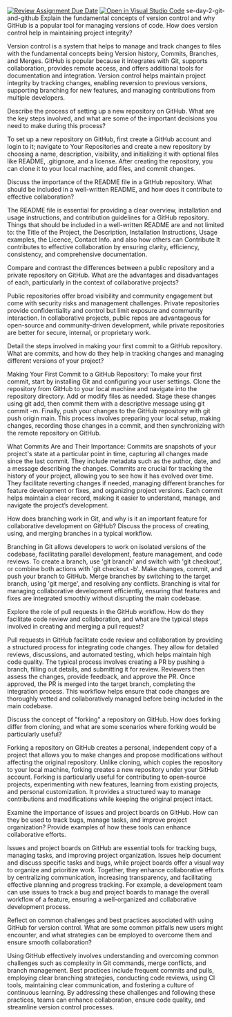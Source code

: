 [![Review Assignment Due Date](https://classroom.github.com/assets/deadline-readme-button-22041afd0340ce965d47ae6ef1cefeee28c7c493a6346c4f15d667ab976d596c.svg)](https://classroom.github.com/a/8wgCKhpZ)
[![Open in Visual Studio Code](https://classroom.github.com/assets/open-in-vscode-2e0aaae1b6195c2367325f4f02e2d04e9abb55f0b24a779b69b11b9e10269abc.svg)](https://classroom.github.com/online_ide?assignment_repo_id=15616173&assignment_repo_type=AssignmentRepo)
se-day-2-git-and-github
Explain the fundamental concepts of version control and why GitHub is a popular tool for managing versions of code. How does version control help in maintaining project integrity?

Version control is a system that helps to manage and track changes to files with the fundamental concepts being Version history, Commits, Branches, and Merges. GitHub is popular because it integrates with Git, supports collaboration, provides remote access, and offers additional tools for documentation and integration. Version control helps maintain project integrity by tracking changes, enabling reversion to previous versions, supporting branching for new features, and managing contributions from multiple developers.

Describe the process of setting up a new repository on GitHub. What are the key steps involved, and what are some of the important decisions you need to make during this process?

To set up a new repository on GitHub, first create a GitHub account and login to it; navigate to Your Repositories and create a new repository by choosing a name, description, visibility, and initializing it with optional files like README, .gitignore, and a license. After creating the repository, you can clone it to your local machine, add files, and commit changes.

Discuss the importance of the README file in a GitHub repository. What should be included in a well-written README, and how does it contribute to effective collaboration?

The README file is essential for providing a clear overview, installation and usage instructions, and contribution guidelines for a GitHub repository. Things that should be included in a well-written README are and not limited to: the Title of the Project, the Description, Installation Instructions, Usage examples, the Licence, Contact Info. and also how others can Contribute It contributes to effective collaboration by ensuring clarity, efficiency, consistency, and comprehensive documentation.

Compare and contrast the differences between a public repository and a private repository on GitHub. What are the advantages and disadvantages of each, particularly in the context of collaborative projects?

Public repositories offer broad visibility and community engagement but come with security risks and management challenges. Private repositories provide confidentiality and control but limit exposure and community interaction. In collaborative projects, public repos are advantageous for open-source and community-driven development, while private repositories are better for secure, internal, or proprietary work.

Detail the steps involved in making your first commit to a GitHub repository. What are commits, and how do they help in tracking changes and managing different versions of your project?

Making Your First Commit to a GitHub Repository: To make your first commit, start by installing Git and configuring your user settings. Clone the repository from GitHub to your local machine and navigate into the repository directory. Add or modify files as needed. Stage these changes using git add, then commit them with a descriptive message using git commit -m. Finally, push your changes to the GitHub repository with git push origin main. This process involves preparing your local setup, making changes, recording those changes in a commit, and then synchronizing with the remote repository on GitHub.

What Commits Are and Their Importance: Commits are snapshots of your project's state at a particular point in time, capturing all changes made since the last commit. They include metadata such as the author, date, and a message describing the changes. Commits are crucial for tracking the history of your project, allowing you to see how it has evolved over time. They facilitate reverting changes if needed, managing different branches for feature development or fixes, and organizing project versions. Each commit helps maintain a clear record, making it easier to understand, manage, and navigate the project’s development.

How does branching work in Git, and why is it an important feature for collaborative development on GitHub? Discuss the process of creating, using, and merging branches in a typical workflow.

Branching in Git allows developers to work on isolated versions of the codebase, facilitating parallel development, feature management, and code reviews. To create a branch, use 'git branch' and switch with 'git checkout', or combine both actions with 'git checkout -b'. Make changes, commit, and push your branch to GitHub. Merge branches by switching to the target branch, using 'git merge', and resolving any conflicts. Branching is vital for managing collaborative development efficiently, ensuring that features and fixes are integrated smoothly without disrupting the main codebase.

Explore the role of pull requests in the GitHub workflow. How do they facilitate code review and collaboration, and what are the typical steps involved in creating and merging a pull request?

Pull requests in GitHub facilitate code review and collaboration by providing a structured process for integrating code changes. They allow for detailed reviews, discussions, and automated testing, which helps maintain high code quality. The typical process involves creating a PR by pushing a branch, filling out details, and submitting it for review. Reviewers then assess the changes, provide feedback, and approve the PR. Once approved, the PR is merged into the target branch, completing the integration process. This workflow helps ensure that code changes are thoroughly vetted and collaboratively managed before being included in the main codebase.

Discuss the concept of "forking" a repository on GitHub. How does forking differ from cloning, and what are some scenarios where forking would be particularly useful?

Forking a repository on GitHub creates a personal, independent copy of a project that allows you to make changes and propose modifications without affecting the original repository. Unlike cloning, which copies the repository to your local machine, forking creates a new repository under your GitHub account. Forking is particularly useful for contributing to open-source projects, experimenting with new features, learning from existing projects, and personal customization. It provides a structured way to manage contributions and modifications while keeping the original project intact.

Examine the importance of issues and project boards on GitHub. How can they be used to track bugs, manage tasks, and improve project organization? Provide examples of how these tools can enhance collaborative efforts.

Issues and project boards on GitHub are essential tools for tracking bugs, managing tasks, and improving project organization. Issues help document and discuss specific tasks and bugs, while project boards offer a visual way to organize and prioritize work. Together, they enhance collaborative efforts by centralizing communication, increasing transparency, and facilitating effective planning and progress tracking. For example, a development team can use issues to track a bug and project boards to manage the overall workflow of a feature, ensuring a well-organized and collaborative development process.

Reflect on common challenges and best practices associated with using GitHub for version control. What are some common pitfalls new users might encounter, and what strategies can be employed to overcome them and ensure smooth collaboration?

Using GitHub effectively involves understanding and overcoming common challenges such as complexity in Git commands, merge conflicts, and branch management. Best practices include frequent commits and pulls, employing clear branching strategies, conducting code reviews, using CI tools, maintaining clear communication, and fostering a culture of continuous learning. By addressing these challenges and following these practices, teams can enhance collaboration, ensure code quality, and streamline version control processes.
